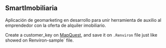 ## SmartImobiliaria

Aplicación de geomarketing en desarrollo para unir herramienta de auxilio al emprendedor con la oferta de alquiler imobiliario.  

Create a customer_key on [MapQuest](mapquest.com), and save it on `.Renviron` file just like showed on Renviron-sample` file.  
```
```
